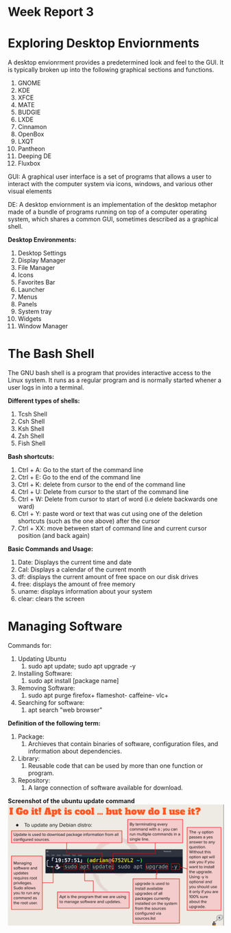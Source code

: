 # Week Report 3

# Exploring Desktop Enviornments

A desktop envionrment provides a predetermined look and feel to the GUI. It is typically broken up into the following graphical sections and functions.

1. GNOME
2. KDE
3. XFCE
4. MATE
5. BUDGIE
6. LXDE
7. Cinnamon
8. OpenBox
9. LXQT
10. Pantheon
11. Deeping DE
12. Fluxbox

GUI: A graphical user interface is a set of programs that allows a user to interact with the computer system via icons, windows, and various other visual elements

DE: A desktop enviornment is an implementation of the desktop metaphor made of a bundle of programs running on top of a computer operating system, which shares a common GUI, sometimes described as a graphical shell. 

**Desktop Environments:**
1. Desktop Settings
2. Display Manager
3. File Manager
4. Icons
5. Favorites Bar
6. Launcher
7. Menus
8. Panels
9. System tray
10. Widgets
11. Window Manager

# The Bash Shell

The GNU bash shell is a program that provides interactive access to the Linux system. It runs as a regular program and is normally started whener a user logs in into a terminal.

**Different types of shells:**
1. Tcsh Shell
2. Csh Shell
3. Ksh Shell
4. Zsh Shell
5. Fish Shell

**Bash shortcuts:**
1. Ctrl + A: Go to the start of the command line
2. Ctrl + E: Go to the end of the command line
3. Ctrl + K: delete from cursor to the end of the command line
4. Ctrl + U: Delete from cursor to the start of the command line
5. Ctrl + W: Delete from cursor to start of word (i.e delete backwards one ward)
6. Ctrl + Y: paste word or text that was cut using one of the deletion shortcuts (such as the one above) after the cursor
7. Ctrl + XX: move between start of command line and current cursor position (and back again)

**Basic Commands and Usage:**
1. Date: Displays the current time and date
2. Cal: Displays a calendar of the current month
3. df: displays the current amount of free space on our disk drives
4. free: displays the amount of free memory
5. uname: displays information about your system
6. clear: clears the screen 

# Managing Software
Commands for:
1. Updating Ubuntu
   1. sudo apt update; sudo apt upgrade -y
2. Installing Software:
   1. sudo apt install [package name]
3. Removing Software:
   1. sudo apt purge firefox+ flameshot- caffeine- vlc+
4. Searching for software:
   1. apt search "web browser" 

**Definition of the following term:**
1. Package:
   1. Archieves that contain binaries of software, configuration files, and information about dependencies.
2. Library:
   1. Reusable code that can be used by more than one function or program. 
3. Repository:
   1. A large connection of software available for download. 

**Screenshot of the ubuntu update command**
![ubuntu update](updateubuntu.png)
